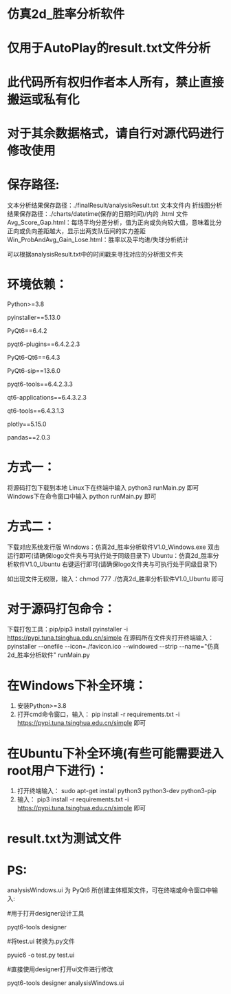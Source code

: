# 仿真2d_胜率分析软件
# 仅用于AutoPlay的result.txt文件分析
# 此代码所有权归作者本人所有，禁止直接搬运或私有化
# 对于其余数据格式，请自行对源代码进行修改使用

# 保存路径:

文本分析结果保存路径：./finalResult/analysisResult.txt 文本文件内
折线图分析结果保存路径：./charts/datetime(保存的日期时间)/内的 .html 文件
Avg_Score_Gap.html：每场平均分差分析，值为正向或负向较大值，意味着比分正向或负向差距越大，显示出两支队伍间的实力差距
Win_ProbAndAvg_Gain_Lose.html：胜率以及平均进/失球分析统计

可以根据analysisResult.txt中的时间戳来寻找对应的分析图文件夹
# 环境依赖：

Python>=3.8

pyinstaller==5.13.0

PyQt6==6.4.2

pyqt6-plugins==6.4.2.2.3

PyQt6-Qt6==6.4.3

PyQt6-sip==13.6.0

pyqt6-tools==6.4.2.3.3

qt6-applications==6.4.3.2.3

qt6-tools==6.4.3.1.3

plotly==5.15.0

pandas==2.0.3

# 方式一：

将源码打包下载到本地 
Linux下在终端中输入 python3 runMain.py 即可
Windows下在命令窗口中输入 python runMain.py 即可

# 方式二：

下载对应系统发行版
Windows：仿真2d_胜率分析软件V1.0_Windows.exe
双击运行即可(请确保logo文件夹与可执行处于同级目录下)
Ubuntu：仿真2d_胜率分析软件V1.0_Ubuntu
右键运行即可(请确保logo文件夹与可执行处于同级目录下)

如出现文件无权限，输入：chmod 777 ./仿真2d_胜率分析软件V1.0_Ubuntu 即可

# 对于源码打包命令：

下载打包工具：pip/pip3 install pyinstaller  -i  https://pypi.tuna.tsinghua.edu.cn/simple
在源码所在文件夹打开终端输入：pyinstaller --onefile --icon=./favicon.ico --windowed --strip --name="仿真2d_胜率分析软件" runMain.py

# 在Windows下补全环境：

1. 安装Python>=3.8
2. 打开cmd命令窗口，输入：
pip install -r requirements.txt -i https://pypi.tuna.tsinghua.edu.cn/simple
即可

# 在Ubuntu下补全环境(有些可能需要进入root用户下进行)：

1. 打开终端输入：
sudo apt-get install python3 python3-dev python3-pip
2. 输入：
pip3 install -r requirements.txt -i https://pypi.tuna.tsinghua.edu.cn/simple
即可

# result.txt为测试文件

# PS:

analysisWindows.ui 为 PyQt6 所创建主体框架文件，可在终端或命令窗口中输入:

#用于打开designer设计工具

pyqt6-tools designer

#将test.ui 转换为.py文件

pyuic6 -o test.py test.ui

#直接使用designer打开ui文件进行修改

pyqt6-tools designer analysisWindows.ui



